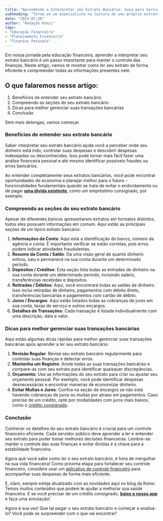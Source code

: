 ```yaml
---
title: "Aprendendo a Interpretar seu Extrato Bancário: Guia para Servidores Públicos"
subheading: "Torne-se um especialista na leitura do seu próprio extrato bancário e tome decisões mais conscientes sobre suas finanças pessoais."
date: "2023-07-20"
author: "Redação Konsi"
tags:
- "Educação Financeira"
- "Planejamento Financeiro"
- "Finanças Pessoais"
---
```


Em nossa jornada pela educação financeira, aprender a interpretar seu extrato bancário é um passo importante para manter o controle das finanças. Neste artigo, vamos te mostrar como ler seu extrato de forma eficiente e compreender todas as informações presentes nele.

## O que falaremos nesse artigo:

1. Benefícios de entender seu extrato bancário
2. Compreendo as seções do seu extrato bancário
3. Dicas para melhor gerenciar suas transações bancárias
4. Conclusão

Sem mais delongas, vamos começar.

### Benefícios de entender seu extrato bancário

Saber interpretar seu extrato bancário ajuda você a perceber onde seu dinheiro está indo, controlar suas despesas e descobrir despesas indesejadas ou desconhecidas. Isso pode tornar mais fácil fazer uma análise financeira pessoal e até mesmo identificar possíveis fraudes ou erros bancários.

Ao entender completamente seus extratos bancários, você pode encontrar oportunidades de economia e planejar melhor para o futuro - funcionalidades fundamentais quando se trata de evitar o endividamento ou de pagar **[uma dívida existente](http://konsi.com.br/postagens/gesto-de-dvidas-como-servidor-pblico-pode-evitar-o-superendividamento)**, como um empréstimo consignado, por exemplo.

### Compreendo as seções do seu extrato bancário

Apesar de diferentes bancos apresentarem extratos em formatos distintos, todos eles possuem informações em comum. Aqui estão as principais seções de um típico extrato bancário:

1. **Informações da Conta**: Aqui está a identificação do banco, número da agência e conta. É importante verificar se estão corretas, pois erros podem indicar atividades fraudulentas.
2. **Resumo da Conta / Saldo**: Dá uma visão geral de quanto dinheiro entrou, saiu e permanece na sua conta durante um determinado período.
3. **Depósitos / Créditos**: Esta seção lista todas as entradas de dinheiro na sua conta durante um determinado período, incluindo salário, transferências recebidas e depósitos.
4. **Retiradas / Débitos**: Aqui, você encontrará todas as saídas de dinheiro. Isso inclui retiradas de dinheiro, pagamentos com débito direto, transferências bancárias e pagamentos com cartão de débito.
5. **Juros / Encargos**: Aqui estão listados todas as cobranças de juros em sua conta, taxas de serviço e outros encargos.
6. **Detalhes de Transações**: Cada transação é listada individualmente com uma descrição, data e valor.

### Dicas para melhor gerenciar suas transações bancárias

Aqui estão algumas dicas rápidas para melhor gerenciar suas transações bancárias após aprender a ler seu extrato bancário:

1. **Revisão Regular**: Revise seu extrato bancário regularmente para controlar suas finanças e detectar erros.
2. **Mantenha um Registro**: Anote todas as suas transações bancárias e compare-as com seu extrato para identificar quaisquer discrepâncias.
3. **Orçamento**: Use as informações do seu extrato para criar ou ajustar seu orçamento pessoal. Por exemplo, você pode identificar despesas desnecessárias e encontrar maneiras de economizar dinheiro.
4. **Evitar Multas e Juros**: Confira na seção de encargos se não está havendo cobranças de juros ou multas por atraso em pagamentos. Caso precise de um crédito, opte por modalidades com juros mais baixos, como o [crédito consignado](http://konsi.com.br/postagens/por-que-o-crdito-consignado-a-melhor-escolha-para-servidores-pblicos).

### Conclusão

Conhecer os detalhes do seu extrato bancário é crucial para um controle financeiro eficiente. Cada servidor público deve aprender a ler e entender seu extrato para poder tomar melhores decisões financeiras. Lembre-se: manter o controle das suas finanças e evitar dívidas é a chave para a estabilidade financeira.

Agora que você sabe como ler o seu extrato bancário, é hora de mergulhar na sua vida financeira! Como próxima etapa para fortalecer seu controle financeiro, considere usar um [aplicativo de controle financeiro](http://konsi.com.br/postagens/aplicativo-de-controle-financeiro-confira-otimas-opcoes) para acompanhar suas despesas de forma mais eficiente. 

E, claro, sempre esteja atualizado com as novidades aqui no blog da Konsi. Temos muitos conteúdos que podem te ajudar a melhorar sua saúde financeira. E se você precisar de um crédito consignado, **[baixe o nosso app](https://konsi.com.br#baixar)** e faça uma simulação!

Agora é sua vez! Que tal pegar o seu extrato bancário e começar a analisá-lo? Você pode se surpreender com o que vai encontrar!